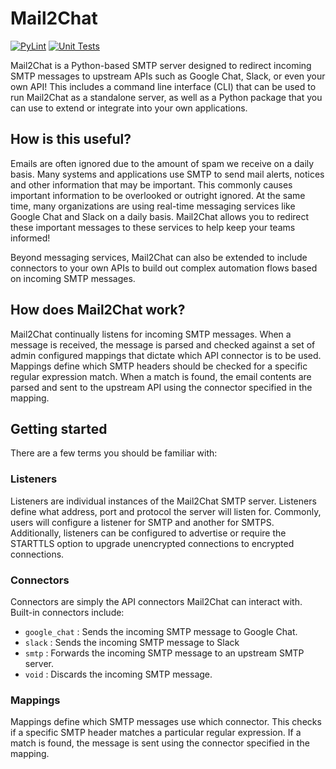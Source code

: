 Mail2Chat
=========

[![PyLint](https://github.com/jaredhendrickson13/mail2chat/actions/workflows/pylint.yml/badge.svg)](https://github.com/jaredhendrickson13/mail2chat/actions/workflows/pylint.yml)
[![Unit Tests](https://github.com/jaredhendrickson13/mail2chat/actions/workflows/unittest.yml/badge.svg)](https://github.com/jaredhendrickson13/mail2chat/actions/workflows/unittest.yml/badge.svg)

Mail2Chat is a Python-based SMTP server designed to redirect incoming SMTP messages to upstream APIs such as
Google Chat, Slack, or even your own API! This includes a command line interface (CLI) that can be used to run
Mail2Chat as a standalone server, as well as a Python package that you can use to extend or integrate into your own
applications. 

## How is this useful? 
Emails are often ignored due to the amount of spam we receive on a daily basis. Many systems and applications use SMTP
to send mail alerts, notices and other information that may be important. This commonly causes important information to
be overlooked or outright ignored. At the same time, many organizations are using real-time messaging services like
Google Chat and Slack on a daily basis. Mail2Chat allows you to redirect these important messages to these services
to help keep your teams informed!

Beyond messaging services, Mail2Chat can also be extended to include connectors to your own APIs to build out complex
automation flows based on incoming SMTP messages.

## How does Mail2Chat work?
Mail2Chat continually listens for incoming SMTP messages. When a message is received, the message is parsed and checked
against a set of admin configured mappings that dictate which API connector is to be used. Mappings define which SMTP 
headers should be checked for a specific regular expression match. When a match is found, the email contents are parsed
and sent to the upstream API using the connector specified in the mapping.

## Getting started
There are a few terms you should be familiar with:

### Listeners
Listeners are individual instances of the Mail2Chat SMTP server. Listeners define what address, port and protocol the 
server will listen for. Commonly, users will configure a listener for SMTP and another for SMTPS. Additionally, 
listeners can be configured to advertise or require the STARTTLS option to upgrade unencrypted connections to encrypted
connections.

### Connectors
Connectors are simply the API connectors Mail2Chat can interact with. Built-in connectors include:
- `google_chat` : Sends the incoming SMTP message to Google Chat.
- `slack`       : Sends the incoming SMTP message to Slack
- `smtp`        : Forwards the incoming SMTP message to an upstream SMTP server.
- `void`        : Discards the incoming SMTP message.

### Mappings
Mappings define which SMTP messages use which connector. This checks if a specific SMTP header matches a particular
regular expression. If a match is found, the message is sent using the connector specified in the mapping.